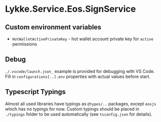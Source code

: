 # Lykke.Service.Eos.SignService

## Custom environment variables

- `HotWalletActivePrivateKey` - hot wallet account private key for `active` permissions

## Debug

`./.vscode/launch.json_` example is provided for debugging with VS Code. Fill in `configurations[..].env` properties with actual values before start.

## Typescript Typings

Almost all used libraries have typings as `@types/..` packages, except `eosjs` which has no typings for now. Custom typings should be placed in `./typings` folder to be used automatically (see `tsconfig.json` for details).